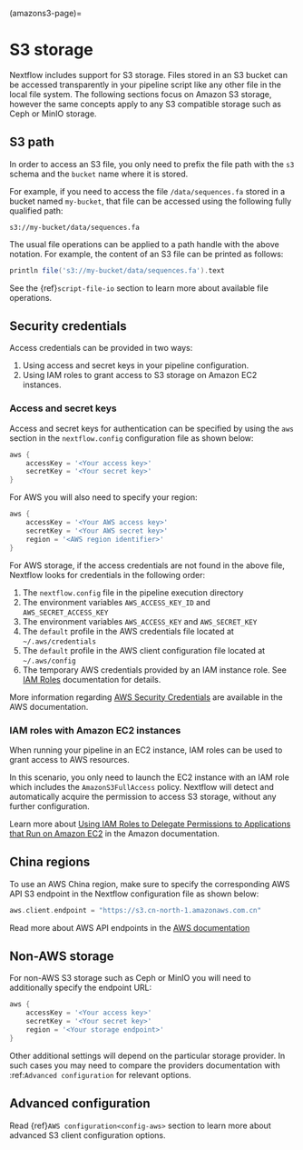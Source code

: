 (amazons3-page)=

# S3 storage

Nextflow includes support for S3 storage. Files stored in an S3 bucket can be accessed transparently in your pipeline script like any other file in the local file system. The following sections focus on Amazon S3 storage, however the same concepts apply to any S3 compatible storage such as Ceph or MinIO storage.

## S3 path

In order to access an S3 file, you only need to prefix the file path with the `s3` schema and the `bucket` name where it is stored.

For example, if you need to access the file `/data/sequences.fa` stored in a bucket named `my-bucket`, that file can be accessed using the following fully qualified path:

```
s3://my-bucket/data/sequences.fa
```

The usual file operations can be applied to a path handle with the above notation. For example, the content of an S3 file can be printed as follows:

```groovy
println file('s3://my-bucket/data/sequences.fa').text
```

See the {ref}`script-file-io` section to learn more about available file operations.

## Security credentials

Access credentials can be provided in two ways:

1. Using access and secret keys in your pipeline configuration.
2. Using IAM roles to grant access to S3 storage on Amazon EC2 instances.

### Access and secret keys

Access and secret keys for authentication can be specified by using the `aws` section in the `nextflow.config` configuration file as shown below:

```groovy
aws {
    accessKey = '<Your access key>'
    secretKey = '<Your secret key>'
}
```

For AWS you will also need to specify your region:

```groovy
aws {
    accessKey = '<Your AWS access key>'
    secretKey = '<Your AWS secret key>'
    region = '<AWS region identifier>'
}
```

For AWS storage, if the access credentials are not found in the above file, Nextflow looks for credentials in the following order:

1. The `nextflow.config` file in the pipeline execution directory
2. The environment variables `AWS_ACCESS_KEY_ID` and `AWS_SECRET_ACCESS_KEY`
3. The environment variables `AWS_ACCESS_KEY` and `AWS_SECRET_KEY`
4. The `default` profile in the AWS credentials file located at `~/.aws/credentials`
5. The `default` profile in the AWS client configuration file located at `~/.aws/config`
6. The temporary AWS credentials provided by an IAM instance role. See [IAM Roles](http://docs.aws.amazon.com/AWSEC2/latest/UserGuide/iam-roles-for-amazon-ec2.html) documentation for details.

More information regarding [AWS Security Credentials](http://docs.aws.amazon.com/general/latest/gr/aws-security-credentials.html) are available in the AWS documentation.

### IAM roles with Amazon EC2 instances

When running your pipeline in an EC2 instance, IAM roles can be used to grant access to AWS resources.

In this scenario, you only need to launch the EC2 instance with an IAM role which includes the `AmazonS3FullAccess` policy. Nextflow will detect and automatically acquire the permission to access S3 storage, without any further configuration.

Learn more about [Using IAM Roles to Delegate Permissions to Applications that Run on Amazon EC2](http://docs.aws.amazon.com/IAM/latest/UserGuide/roles-usingrole-ec2instance.html) in the Amazon documentation.

## China regions

To use an AWS China region, make sure to specify the corresponding AWS API S3 endpoint in the Nextflow configuration file as shown below:

```groovy
aws.client.endpoint = "https://s3.cn-north-1.amazonaws.com.cn"
```

Read more about AWS API endpoints in the [AWS documentation](https://docs.aws.amazon.com/general/latest/gr/s3.html)

## Non-AWS storage

For non-AWS S3 storage such as Ceph or MinIO you will need to additionally specify the endpoint URL:

```groovy
aws {
    accessKey = '<Your access key>'
    secretKey = '<Your secret key>'
    region = '<Your storage endpoint>'
}
```

Other additional settings will depend on the particular storage provider. In such cases you may need to compare the providers documentation with :ref:`Advanced configuration` for relevant options.

## Advanced configuration

Read {ref}`AWS configuration<config-aws>` section to learn more about advanced S3 client configuration options.
